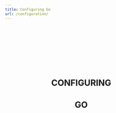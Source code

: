 ```yaml
---
title: Configuring Go 
url: /configuration/
---
```

<html>
    <body>
    <div style="text-align:center;" class="my-block">
    <br>
    <br>
    <br>
    <br>
    <br>
    <br>
    <br>
    <br>
       <h1>CONFIGURING</h1>
       <h1>GO</h1>
    </div>
    </body>
</html>